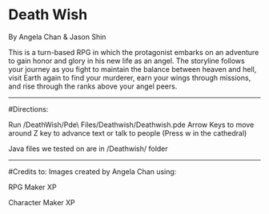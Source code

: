 # Death Wish
By Angela Chan & Jason Shin

This is a turn-based RPG in which the protagonist embarks on an adventure to gain
honor and glory in his new life as an angel. The storyline follows your journey as
you fight to maintain the balance between heaven and hell, visit Earth again to
find your murderer, earn your wings through missions, and rise through the ranks
above your angel peers.
___
#Directions:

Run /DeathWish/Pde\ Files/Deathwish/Deathwish.pde
Arrow Keys to move around
Z key to advance text or talk to people (Press w in the cathedral)

Java files we tested on are in /Deathwish/ folder

___
#Credits to:
Images created by Angela Chan using:

RPG Maker XP

Character Maker XP
